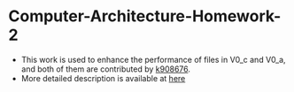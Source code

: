 # Computer-Architecture-Homework-2
- This work is used to enhance the performance of files in V0_c and V0_a, and both of them are contributed by [k908676](https://hackmd.io/@c3WNnG7RRK2J17ifSiezZA/H1jhh2t6n).
- More detailed description is available at [here](https://hackmd.io/puM-Xq1_TKuyQ9lh43mEsQ?view)
